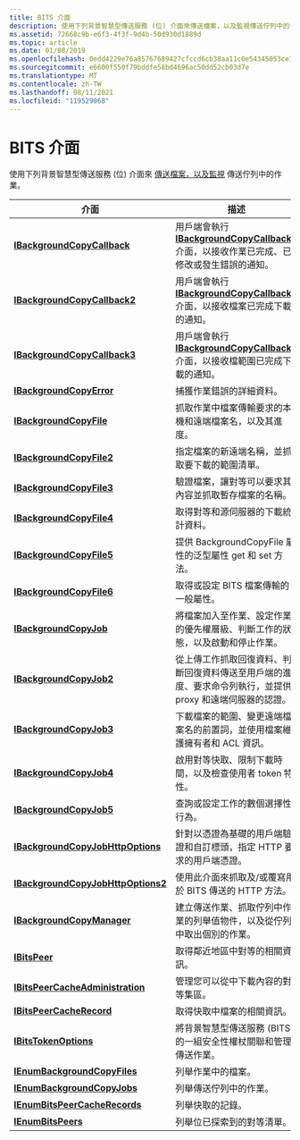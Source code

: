 ```yaml
---
title: BITS 介面
description: 使用下列背景智慧型傳送服務 (位) 介面來傳送檔案，以及監視傳送佇列中的作業。
ms.assetid: 72668c9b-e6f3-4f3f-9d4b-50d930d1889d
ms.topic: article
ms.date: 01/08/2019
ms.openlocfilehash: 0edd4229e76a85767689427cfccd6cb38aa11c0e54345053ce10d1a99fc1fde8
ms.sourcegitcommit: e6600f550f79bddfe58bd4696ac50dd52cb03d7e
ms.translationtype: MT
ms.contentlocale: zh-TW
ms.lasthandoff: 08/11/2021
ms.locfileid: "119529068"
---
```

# <a name="bits-interfaces"></a>BITS 介面

使用下列背景智慧型傳送服務 (位) 介面來 [傳送檔案，以及監視](using-bits.md) 傳送佇列中的作業。

| 介面 | 描述 |
|-|-|
| [**IBackgroundCopyCallback**](/windows/desktop/api/Bits/nn-bits-ibackgroundcopycallback) | 用戶端會執行 [**IBackgroundCopyCallback**](/windows/desktop/api/Bits/nn-bits-ibackgroundcopycallback) 介面，以接收作業已完成、已修改或發生錯誤的通知。 |
| [**IBackgroundCopyCallback2**](/windows/desktop/api/Bits3_0/nn-bits3_0-ibackgroundcopycallback2) | 用戶端會執行 [**IBackgroundCopyCallback2**](/windows/desktop/api/Bits3_0/nn-bits3_0-ibackgroundcopycallback2) 介面，以接收檔案已完成下載的通知。 |
| [**IBackgroundCopyCallback3**](/windows/desktop/api/Bits10_1/nn-bits10_1-ibackgroundcopycallback3) | 用戶端會執行 [**IBackgroundCopyCallback3**](/windows/desktop/api/Bits10_1/nn-bits10_1-ibackgroundcopycallback3) 介面，以接收檔範圍已完成下載的通知。 |
| [**IBackgroundCopyError**](/windows/desktop/api/Bits/nn-bits-ibackgroundcopyerror) | 捕獲作業錯誤的詳細資料。 |
| [**IBackgroundCopyFile**](/windows/desktop/api/Bits/nn-bits-ibackgroundcopyfile) | 抓取作業中檔案傳輸要求的本機和遠端檔案名，以及其進度。 |
| [**IBackgroundCopyFile2**](/windows/desktop/api/Bits2_0/nn-bits2_0-ibackgroundcopyfile2) | 指定檔案的新遠端名稱，並抓取要下載的範圍清單。 |
| [**IBackgroundCopyFile3**](/windows/desktop/api/Bits3_0/nn-bits3_0-ibackgroundcopyfile3) | 驗證檔案，讓對等可以要求其內容並抓取暫存檔案的名稱。 |
| [**IBackgroundCopyFile4**](/windows/desktop/api/Bits4_0/nn-bits4_0-ibackgroundcopyfile4) | 取得對等和源伺服器的下載統計資料。 |
| [**IBackgroundCopyFile5**](/windows/desktop/api/Bits5_0/nn-bits5_0-ibackgroundcopyfile5) | 提供 BackgroundCopyFile 屬性的泛型屬性 get 和 set 方法。 |
| [**IBackgroundCopyFile6**](/windows/desktop/api/bits10_1/nn-bits10_1-ibackgroundcopyfile6) | 取得或設定 BITS 檔案傳輸的一般屬性。 |
| [**IBackgroundCopyJob**](/windows/desktop/api/Bits/nn-bits-ibackgroundcopyjob) | 將檔案加入至作業、設定作業的優先權層級、判斷工作的狀態，以及啟動和停止作業。 |
| [**IBackgroundCopyJob2**](/windows/desktop/api/Bits1_5/nn-bits1_5-ibackgroundcopyjob2) | 從上傳工作抓取回復資料、判斷回復資料傳送至用戶端的進度、要求命令列執行，並提供 proxy 和遠端伺服器的認證。 |
| [**IBackgroundCopyJob3**](/windows/desktop/api/Bits2_0/nn-bits2_0-ibackgroundcopyjob3) | 下載檔案的範圍、變更遠端檔案名的前置詞，並使用檔案維護擁有者和 ACL 資訊。 |
| [**IBackgroundCopyJob4**](/windows/desktop/api/Bits3_0/nn-bits3_0-ibackgroundcopyjob4) | 啟用對等快取、限制下載時間，以及檢查使用者 token 特性。 |
| [**IBackgroundCopyJob5**](/windows/desktop/api/Bits5_0/nn-bits5_0-ibackgroundcopyjob5) | 查詢或設定工作的數個選擇性行為。 |
| [**IBackgroundCopyJobHttpOptions**](/windows/desktop/api/Bits2_5/nn-bits2_5-ibackgroundcopyjobhttpoptions) | 針對以憑證為基礎的用戶端驗證和自訂標頭，指定 HTTP 要求的用戶端憑證。 |
| [**IBackgroundCopyJobHttpOptions2**](/windows/desktop/api/Bits10_2/nn-bits10_2-ibackgroundcopyjobhttpoptions2) | 使用此介面來抓取及/或覆寫用於 BITS 傳送的 HTTP 方法。 |
| [**IBackgroundCopyManager**](/windows/desktop/api/Bits/nn-bits-ibackgroundcopymanager) | 建立傳送作業、抓取佇列中作業的列舉值物件，以及從佇列中取出個別的作業。 |
| [**IBitsPeer**](/windows/desktop/api/Bits3_0/nn-bits3_0-ibitspeer) | 取得鄰近地區中對等的相關資訊。 |
| [**IBitsPeerCacheAdministration**](/windows/desktop/api/Bits3_0/nn-bits3_0-ibitspeercacheadministration) | 管理您可以從中下載內容的對等集區。 |
| [**IBitsPeerCacheRecord**](/windows/desktop/api/Bits3_0/nn-bits3_0-ibitspeercacherecord) | 取得快取中檔案的相關資訊。 |
| [**IBitsTokenOptions**](/windows/desktop/api/Bits4_0/nn-bits4_0-ibitstokenoptions) | 將背景智慧型傳送服務 (BITS 的一組安全性權杖關聯和管理) 傳送作業。 |
| [**IEnumBackgroundCopyFiles**](/windows/desktop/api/Bits/nn-bits-ienumbackgroundcopyfiles) | 列舉作業中的檔案。 |
| [**IEnumBackgroundCopyJobs**](/windows/desktop/api/Bits/nn-bits-ienumbackgroundcopyjobs) | 列舉傳送佇列中的作業。 |
| [**IEnumBitsPeerCacheRecords**](/windows/desktop/api/Bits3_0/nn-bits3_0-ienumbitspeercacherecords) | 列舉快取的記錄。 |
| [**IEnumBitsPeers**](/windows/desktop/api/Bits3_0/nn-bits3_0-ienumbitspeers) | 列舉位已探索到的對等清單。 |



 

 

 




